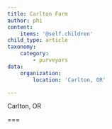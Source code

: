 ```yaml
---
title: Carlton Farm
author: phi
content:
    items: '@self.children'
child_type: article
taxonomy:
    category:
        - purveyors
data:
    organization:
        location: 'Carlton, OR'

---
```


<span class="loc">Carlton, OR</span>

===


